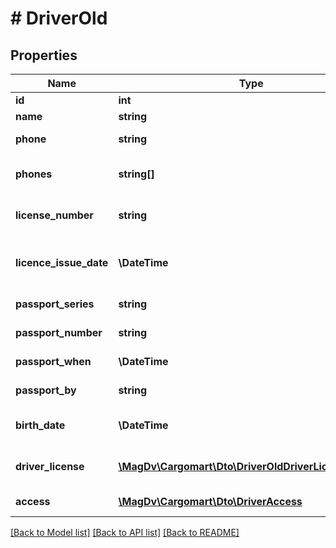 # # DriverOld

## Properties

Name | Type | Description | Notes
------------ | ------------- | ------------- | -------------
**id** | **int** | id водителя |
**name** | **string** | ФИО водителя | [optional]
**phone** | **string** | номер телефона | [optional]
**phones** | **string[]** | Список телефонов водителя. | [optional]
**license_number** | **string** | номер водительского удостоверения | [optional]
**licence_issue_date** | **\DateTime** | Дата выдачи водительского удостоверения YYYY-MM-DD | [optional]
**passport_series** | **string** | серия паспорта | [optional]
**passport_number** | **string** | номер паспорта | [optional]
**passport_when** | **\DateTime** | когда выдан паспорт | [optional]
**passport_by** | **string** | кем выдан паспорт | [optional]
**birth_date** | **\DateTime** | Дата рождения YYYY-MM-DD | [optional]
**driver_license** | [**\MagDv\Cargomart\Dto\DriverOldDriverLicenseInner[]**](DriverOldDriverLicenseInner.md) | категории водительских прав водителя | [optional]
**access** | [**\MagDv\Cargomart\Dto\DriverAccess**](DriverAccess.md) | Объект доступа |

[[Back to Model list]](../../README.md#models) [[Back to API list]](../../README.md#endpoints) [[Back to README]](../../README.md)
